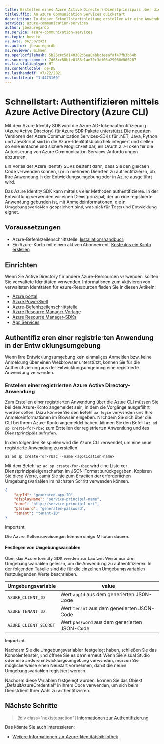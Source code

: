 ```yaml
---
title: Erstellen eines Azure Active Directory-Dienstprinzipals über die Azure CLI
titleSuffix: An Azure Communication Services quickstart
description: In dieser Schnellstartanleitung erstellen wir eine Anwendung und einen Dienstprinzipal für die Authentifizierung bei Azure Communication Services.
services: azure-communication-services
author: jbeauregardb
ms.service: azure-communication-services
ms.topic: how-to
ms.date: 06/30/2021
ms.author: jbeauregardb
ms.reviewer: mikben
ms.openlocfilehash: 5b25c0c5d140302d6ea8abbc3eeafaf47fb3b64b
ms.sourcegitcommit: 7d63ce88bfe8188b1ae70c3d006a29068d066287
ms.translationtype: HT
ms.contentlocale: de-DE
ms.lasthandoff: 07/22/2021
ms.locfileid: "114473160"
---
```

# <a name="quickstart-authenticate-using-azure-active-directory-azure-cli"></a>Schnellstart: Authentifizieren mittels Azure Active Directory (Azure CLI)

Mit dem Azure Identity SDK wird die Azure AD-Tokenauthentifizierung (Azure Active Directory) für Azure SDK-Pakete unterstützt. Die neuesten Versionen der Azure Communication Services-SDKs für .NET, Java, Python und JavaScript sind in die Azure-Identitätsbibliothek integriert und stellen so eine einfache und sichere Möglichkeit dar, ein OAuth 2.0-Token für die Autorisierung von Azure Communication Services-Anforderungen abzurufen.

Ein Vorteil der Azure Identity SDKs besteht darin, dass Sie den gleichen Code verwenden können, um in mehreren Diensten zu authentifizieren, ob Ihre Anwendung in der Entwicklungsumgebung oder in Azure ausgeführt wird. 

Das Azure Identity SDK kann mittels vieler Methoden authentifizieren. In der Entwicklung verwenden wir einen Dienstprinzipal, der an eine registrierte Anwendung gebunden ist, mit Anmeldeinformationen, die in Umgebungsvariablen gespeichert sind, was sich für Tests und Entwicklung eignet.

## <a name="prerequisites"></a>Voraussetzungen

 - Azure-Befehlszeilenschnittstelle. [Installationshandbuch](/cli/azure/install-azure-cli)
 - Ein Azure-Konto mit einem aktiven Abonnement. [Kostenlos ein Konto erstellen](https://azure.microsoft.com/free)

## <a name="setting-up"></a>Einrichten

Wenn Sie Active Directory für andere Azure-Ressourcen verwenden, sollten Sie verwaltete Identitäten verwenden. Informationen zum Aktivieren von verwalteten Identitäten für Azure-Ressourcen finden Sie in diesen Artikeln:

- [Azure portal](../../../active-directory/managed-identities-azure-resources/qs-configure-portal-windows-vm.md)
- [Azure PowerShell](../../../active-directory/managed-identities-azure-resources/qs-configure-powershell-windows-vm.md)
- [Azure-Befehlszeilenschnittstelle](../../../active-directory/managed-identities-azure-resources/qs-configure-cli-windows-vm.md)
- [Azure Resource Manager-Vorlage](../../../active-directory/managed-identities-azure-resources/qs-configure-template-windows-vm.md)
- [Azure Resource Manager-SDKs](../../../active-directory/managed-identities-azure-resources/qs-configure-sdk-windows-vm.md)
- [App Services](../../../app-service/overview-managed-identity.md)

## <a name="authenticate-a-registered-application-in-the-development-environment"></a>Authentifizieren einer registrierten Anwendung in der Entwicklungsumgebung

Wenn Ihre Entwicklungsumgebung kein einmaliges Anmelden bzw. keine Anmeldung über einen Webbrowser unterstützt, können Sie für die Authentifizierung aus der Entwicklungsumgebung eine registrierte Anwendung verwenden.

### <a name="creating-an-azure-active-directory-registered-application"></a>Erstellen einer registrierten Azure Active Directory-Anwendung

Zum Erstellen einer registrierten Anwendung über die Azure CLI müssen Sie bei dem Azure-Konto angemeldet sein, in dem die Vorgänge ausgeführt werden sollen. Dazu können Sie den Befehl `az login` verwenden und Ihre Anmeldeinformationen im Browser eingeben. Nachdem Sie sich über die CLI bei Ihrem Azure-Konto angemeldet haben, können Sie den Befehl `az ad sp create-for-rbac` zum Erstellen der registrierten Anwendung und des Dienstprinzipals aufrufen.

In den folgenden Beispielen wird die Azure CLI verwendet, um eine neue registrierte Anwendung zu erstellen.

```azurecli
az ad sp create-for-rbac --name <application-name> 
```

Mit dem Befehl `az ad sp create-for-rbac` wird eine Liste der Dienstprinzipaleigenschaften im JSON-Format zurückgegeben. Kopieren Sie diese Werte, damit Sie sie zum Erstellen der erforderlichen Umgebungsvariablen im nächsten Schritt verwenden können.

```json
{
    "appId": "generated-app-ID",
    "displayName": "service-principal-name",
    "name": "http://service-principal-uri",
    "password": "generated-password",
    "tenant": "tenant-ID"
}
```
> [!IMPORTANT]
> Die Azure-Rollenzuweisungen können einige Minuten dauern.

#### <a name="set-environment-variables"></a>Festlegen von Umgebungsvariablen

Über das Azure Identity SDK werden zur Laufzeit Werte aus drei Umgebungsvariablen gelesen, um die Anwendung zu authentifizieren. In der folgenden Tabelle sind die für die einzelnen Umgebungsvariablen festzulegenden Werte beschrieben.

| Umgebungsvariable  | value                                    |
| --------------------- | ---------------------------------------- |
| `AZURE_CLIENT_ID`     | Wert `appId` aus dem generierten JSON-Code    |
| `AZURE_TENANT_ID`     | Wert `tenant` aus dem generierten JSON-Code   |
| `AZURE_CLIENT_SECRET` | Wert `password` aus dem generierten JSON-Code |

> [!IMPORTANT]
> Nachdem Sie die Umgebungsvariablen festgelegt haben, schließen Sie das Konsolenfenster, und öffnen Sie es dann erneut. Wenn Sie Visual Studio oder eine andere Entwicklungsumgebung verwenden, müssen Sie möglicherweise einen Neustart vornehmen, damit die neuen Umgebungsvariablen registriert werden.

Nachdem diese Variablen festgelegt wurden, können Sie das Objekt „DefaultAzureCredential“ in Ihrem Code verwenden, um sich beim Dienstclient Ihrer Wahl zu authentifizieren.

## <a name="next-steps"></a>Nächste Schritte

> [!div class="nextstepaction"]
> [Informationen zur Authentifizierung](../../concepts/authentication.md)

Das könnte Sie auch interessieren:

- [Weitere Informationen zur Azure-Identitätsbibliothek](/dotnet/api/overview/azure/identity-readme)
